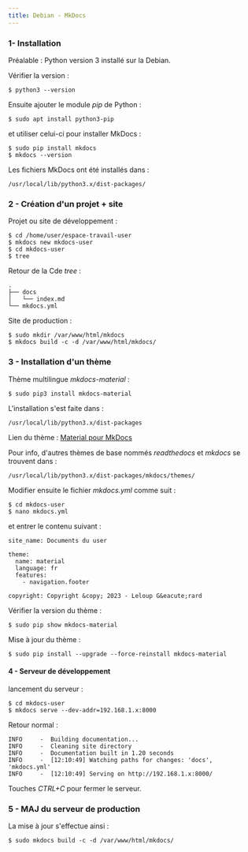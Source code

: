 ```yaml
---
title: Debian - MkDocs
---
```


### **1- Installation**
Préalable : Python version 3 installé sur la Debian.

Vérifier la version :
```
$ python3 --version
```

Ensuite ajouter le module *pip* de Python :
```
$ sudo apt install python3-pip
```

et utiliser celui-ci pour installer MkDocs :
```
$ sudo pip install mkdocs
$ mkdocs --version
```

Les fichiers MkDocs ont été installés dans :
```
/usr/local/lib/python3.x/dist-packages/
```

### **2 - Création d'un projet + site**
Projet ou site de développement :
```
$ cd /home/user/espace-travail-user
$ mkdocs new mkdocs-user
$ cd mkdocs-user
$ tree
```

Retour de la Cde *tree* :
```
.
├── docs
│   └── index.md
└── mkdocs.yml
```

Site de production :
```
$ sudo mkdir /var/www/html/mkdocs
$ mkdocs build -c -d /var/www/html/mkdocs/
```

### **3 - Installation d'un thème**
Thème multilingue *mkdocs-material* :
```
$ sudo pip3 install mkdocs-material
```

L'installation s'est faite dans :
```
/usr/local/lib/python3.x/dist-packages
```

Lien du thème : [Material pour MkDocs](https://squidfunk.github.io/mkdocs-material/)

Pour info, d'autres thèmes de base nommés *readthedocs* et *mkdocs* se trouvent dans :
```
/usr/local/lib/python3.x/dist-packages/mkdocs/themes/
```

Modifier ensuite le fichier *mkdocs.yml* comme suit :
```
$ cd mkdocs-user
$ nano mkdocs.yml
```

et entrer le contenu suivant :
```
site_name: Documents du user

theme:
  name: material
  language: fr
  features:
    - navigation.footer

copyright: Copyright &copy; 2023 - Leloup G&eacute;rard
```

Vérifier la version du thème :
```
$ sudo pip show mkdocs-material
```

Mise à jour du thème :
```
$ sudo pip install --upgrade --force-reinstall mkdocs-material
```

#### **4 - Serveur de développement**
lancement du serveur :
```
$ cd mkdocs-user
$ mkdocs serve --dev-addr=192.168.1.x:8000
```

Retour normal :
```
INFO     -  Building documentation...
INFO     -  Cleaning site directory
INFO     -  Documentation built in 1.20 seconds
INFO     -  [12:10:49] Watching paths for changes: 'docs', 'mkdocs.yml'
INFO     -  [12:10:49] Serving on http://192.168.1.x:8000/
```

Touches *CTRL+C* pour fermer le serveur.

### **5 - MAJ du serveur de production**
La mise à jour s'effectue ainsi :
```
$ sudo mkdocs build -c -d /var/www/html/mkdocs/
```